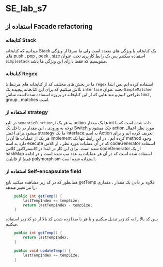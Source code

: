 # SE_lab_s7
## استفاده از Facade refactoring
### کتابخانه Stack
میدانیم که کتابخانه Stack یک کتابخانه با ویژگی های متعدد است ولی ما صرفا از ویژگی های push , pop , peek , size استفاده میکنیم پس یک رابط کاربری تحت عنوان `SimpleStack` مینویسیم که فقط دارای این ویژگی ها باشد.
### کتابخانه Regex
ما در بخش های مختلف کد از  کتابخانه های مرتبط با `regex` استفاده کرده ایم پس ابتدا تلاش میکنیم که برای این کتابخانه پیجیده یک `interface` تحت عنوان `SimpleMatcher` طراحی کنیم.و متد هایی که از این کتابخانه در پروژه استفاده شده است شامل find , group , matches است.

### استفاده از strategy
در تابع `semanticFunction`به هر یک از action ها یک مقدار int داده شده است که با توجه به ورودی ، این مقدار در داخل یک Switch چک میشود و action مورد نظر اعمال میشود.برای اعمل strategy ما یک interface به اسم Action تعریف کرده ایم و برای هر یک از عملیات ها آن را implement کرده ایم . در این رابط تنها یک method وجود دارد به اسم execute که در آن عملیات مورد نظر ، از کلاس codeGenerator استفاده شده است. برای این کار در ابتدا در کانستراکتور کلاس codeGenerator از یک hashMap استفاده شده است که در آن هر عملیات به عدد مپ شده است و در ادامه فقط از قابلیت polymorphism استفاده شده است.

### استفاده از Self-encapsulate field
همانطور که در کد زیر مشاهده میکنید تابع getTemp علاوه بر دادن یک مقدار ، مقداری را نیز تغییر میدهد.
```java
    public int getTemp() {
        lastTempIndex += tempSize;
        return lastTempIndex - tempSize;
    }
```
پس کد بالا را به کد زیر تبدیل میکنیم و با هر با صدا زده شدن کد بالا از دو کد زیر استفاده میکنیم.
```java
    public int getTemp() {
        return lastTempIndex;
    }

    public void updateTemp() {
        lastTempIndex += tempSize;
    }
```